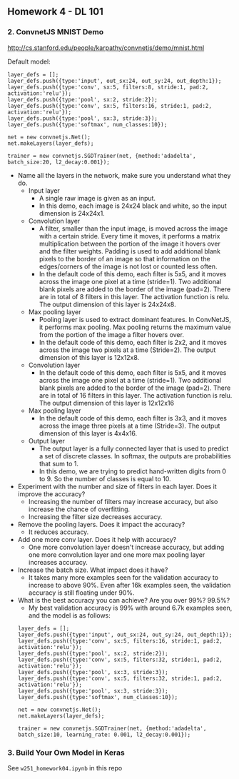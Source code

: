 ## Homework 4 - DL 101

### 2. ConvnetJS MNIST Demo
http://cs.stanford.edu/people/karpathy/convnetjs/demo/mnist.html

Default model:  
```
layer_defs = [];
layer_defs.push({type:'input', out_sx:24, out_sy:24, out_depth:1});
layer_defs.push({type:'conv', sx:5, filters:8, stride:1, pad:2, activation:'relu'});
layer_defs.push({type:'pool', sx:2, stride:2});
layer_defs.push({type:'conv', sx:5, filters:16, stride:1, pad:2, activation:'relu'});
layer_defs.push({type:'pool', sx:3, stride:3});
layer_defs.push({type:'softmax', num_classes:10});

net = new convnetjs.Net();
net.makeLayers(layer_defs);

trainer = new convnetjs.SGDTrainer(net, {method:'adadelta', batch_size:20, l2_decay:0.001});
```

* Name all the layers in the network, make sure you understand what they do.
  * Input layer
      * A single raw image is given as an input. 
      * In this demo, each image is 24x24 black and white, so the input dimension is 24x24x1.
  * Convolution layer
    * A filter, smaller than the input image, is moved across the image with a certain stride. Every time it moves, it performs a matrix multiplication between the portion of the image it hovers over and the filter weights. Padding is used to add additional blank pixels to the border of an image so that information on the edges/corners of the image is not lost or counted less often.
    * In the default code of this demo, each filter is 5x5, and it moves across the image one pixel at a time (stride=1). Two additional blank pixels are added to the border of the image (pad=2). There are in total of 8 filters in this layer. The activation function is relu. The output dimension of this layer is 24x24x8.
  * Max pooling layer
    * Pooling layer is used to extract dominant features. In ConvNetJS, it performs max pooling. Max pooling returns the maximum value from the portion of the image a filter hovers over.
    * In the default code of this demo, each filter is 2x2, and it moves across the image two pixels at a time (Stride=2). The output dimension of this layer is 12x12x8.
  * Convolution layer
    * In the default code of this demo, each filter is 5x5, and it moves across the image one pixel at a time (stride=1). Two additional blank pixels are added to the border of the image (pad=2). There are in total of 16 filters in this layer. The activation function is relu. The output dimension of this layer is 12x12x16
  * Max pooling layer
    * In the default code of this demo, each filter is 3x3, and it moves across the image three pixels at a time (Stride=3). The output dimension of this layer is 4x4x16.
  * Output layer
    * The output layer is a fully connected layer that is used to predict a set of discrete classes. In softmax, the outputs are probabilities that sum to 1.
    * In this demo, we are trying to predict hand-written digits from 0 to 9. So the number of classes is equal to 10.
* Experiment with the number and size of filters in each layer. Does it improve the accuracy?
  * Increasing the number of filters may increase accuracy, but also increase the chance of overfitting.
  * Increasing the filter size decreases accuracy. 
* Remove the pooling layers. Does it impact the accuracy?
  * It reduces accuracy.
* Add one more conv layer. Does it help with accuracy?
  * One more convolution layer doesn't increase accuracy, but adding one more convolution layer and one more max pooling layer increases accuracy. 
* Increase the batch size. What impact does it have?
  * It takes many more examples seen for the validation accuracy to increase to above 90%. Even after 16k examples seen, the validation accuracy is still floating under 90%.
* What is the best accuracy you can achieve? Are you over 99%? 99.5%?
  * My best validation accuracy is 99% with around 6.7k examples seen, and the model is as follows:
  ```
  layer_defs = [];
  layer_defs.push({type:'input', out_sx:24, out_sy:24, out_depth:1});
  layer_defs.push({type:'conv', sx:5, filters:16, stride:1, pad:2, activation:'relu'});
  layer_defs.push({type:'pool', sx:2, stride:2});
  layer_defs.push({type:'conv', sx:5, filters:32, stride:1, pad:2, activation:'relu'});
  layer_defs.push({type:'pool', sx:3, stride:3});
  layer_defs.push({type:'conv', sx:5, filters:32, stride:1, pad:2, activation:'relu'});
  layer_defs.push({type:'pool', sx:3, stride:3});
  layer_defs.push({type:'softmax', num_classes:10});

  net = new convnetjs.Net();
  net.makeLayers(layer_defs);

  trainer = new convnetjs.SGDTrainer(net, {method:'adadelta', batch_size:10, learning_rate: 0.001, l2_decay:0.001});
  ```
  
  
### 3. Build Your Own Model in Keras
  
See `w251_homework04.ipynb` in this repo  
